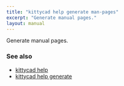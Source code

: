 ```yaml
---
title: "kittycad help generate man-pages"
excerpt: "Generate manual pages."
layout: manual
---
```


Generate manual pages.

### See also

* [kittycad help](./kittycad_help)
* [kittycad help generate](./kittycad_help_generate)